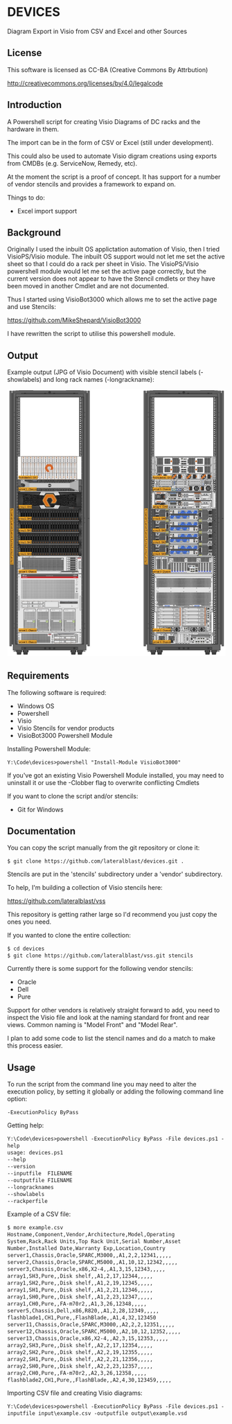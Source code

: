 DEVICES
=======

Diagram Export in Visio from CSV and Excel and other Sources

License
-------

This software is licensed as CC-BA (Creative Commons By Attrbution)

http://creativecommons.org/licenses/by/4.0/legalcode

Introduction
------------

A Powershell script for creating Visio Diagrams of DC racks and the hardware in them.

The import can be in the form of CSV or Excel (still under development).

This could also be used to automate Visio digram creations using exports from CMDBs (e.g. ServiceNow, Remedy, etc).

At the moment the script is a proof of concept. It has support for a number of vendor stencils and provides a framework to expand on.

Things to do:

- Excel import support

Background
----------

Originally I used the inbuilt OS applictation automation of Visio, then I tried VisioPS/Visio module.
The inbuilt OS support would not let me set the active sheet so that I could do a rack per sheet in Visio.
The VisioPS/Visio powershell module would let me set the active page correctly, but the current version 
does not appear to have the Stencil cmdlets or they have been moved in another Cmdlet and are not documented.

Thus I started using VisioBot3000 which allows me to set the active page and use Stencils:

https://github.com/MikeShepard/VisioBot3000

I have rewritten the script to utilise this powershell module.

Output
------

Example output (JPG of Visio Document) with visible stencil labels (-showlabels) and long rack names (-longrackname):

![alt tag](https://raw.githubusercontent.com/lateralblast/devices/master/rack.jpg)

Requirements
------------

The following software is required:

- Windows OS
- Powershell
- Visio
- Visio Stencils for vendor products
- VisioBot3000 Powershell Module

Installing Powershell Module:

```
Y:\Code\devices>powershell "Install-Module VisioBot3000"
```

If you've got an existing Visio Powershell Module installed, you may need to uninstall it or use the -Clobber flag to overwrite conflicting Cmdlets

If you want to clone the script and/or stencils:

- Git for Windows

Documentation
-------------

You can copy the script manually from the git repository or clone it:

```
$ git clone https://github.com/lateralblast/devices.git .
```

Stencils are put in the 'stencils' subdirectory under a 'vendor' subdirectory.

To help, I'm building a collection of Visio stencils here:

https://github.com/lateralblast/vss

This repository is getting rather large so I'd recommend you just copy the ones you need.

If you wanted to clone the entire collection:

```
$ cd devices
$ git clone https://github.com/lateralblast/vss.git stencils
```

Currently there is some support for the following vendor stencils:

- Oracle
- Dell
- Pure

Support for other vendors is relatively straight forward to add, 
you need to inspect the Visio file and look at the naming standard
for front and rear views. Common naming is "Model Front" and "Model Rear".

I plan to add some code to list the stencil names and do a match to make this process easier.

Usage
-----

To run the script from the command line you may need to alter the execution policy,
by setting it globally or adding the following command line option:

```
-ExecutionPolicy ByPass
```

Getting help:

```
Y:\Code\devices>powershell -ExecutionPolicy ByPass -File devices.ps1 -help
usage: devices.ps1
--help
--version
--inputfile  FILENAME
--outputfile FILENAME
--longracknames
--showlabels
--rackperfile
```

Example of a CSV file:

```
$ more example.csv
Hostname,Component,Vendor,Architecture,Model,Operating System,Rack,Rack Units,Top Rack Unit,Serial Number,Asset Number,Installed Date,Warranty Exp,Location,Country
server1,Chassis,Oracle,SPARC,M3000,,A1,2,2,12341,,,,,
server2,Chassis,Oracle,SPARC,M5000,,A1,10,12,12342,,,,,
server3,Chassis,Oracle,x86,X2-4,,A1,3,15,12343,,,,,
array1,SH3,Pure,,Disk shelf,,A1,2,17,12344,,,,,
array1,SH2,Pure,,Disk shelf,,A1,2,19,12345,,,,,
array1,SH1,Pure,,Disk shelf,,A1,2,21,12346,,,,,
array1,SH0,Pure,,Disk shelf,,A1,2,23,12347,,,,,
array1,CH0,Pure,,FA-m70r2,,A1,3,26,12348,,,,,
server5,Chassis,Dell,x86,R820,,A1,2,28,12349,,,,,
flashblade1,CH1,Pure,,FlashBlade,,A1,4,32,123450
server11,Chassis,Oracle,SPARC,M3000,,A2,2,2,12351,,,,,
server12,Chassis,Oracle,SPARC,M5000,,A2,10,12,12352,,,,,
server13,Chassis,Oracle,x86,X2-4,,A2,3,15,12353,,,,,
array2,SH3,Pure,,Disk shelf,,A2,2,17,12354,,,,,
array2,SH2,Pure,,Disk shelf,,A2,2,19,12355,,,,,
array2,SH1,Pure,,Disk shelf,,A2,2,21,12356,,,,,
array2,SH0,Pure,,Disk shelf,,A2,2,23,12357,,,,,
array2,CH0,Pure,,FA-m70r2,,A2,3,26,12358,,,,,
flashblade2,CH1,Pure,,FlashBlade,,A2,4,30,123459,,,,,
```

Importing CSV file and creating Visio diagrams:

```
Y:\Code\devices>powershell -ExecutionPolicy ByPass -File devices.ps1 -inputfile input\example.csv -outputfile output\example.vsd
```
